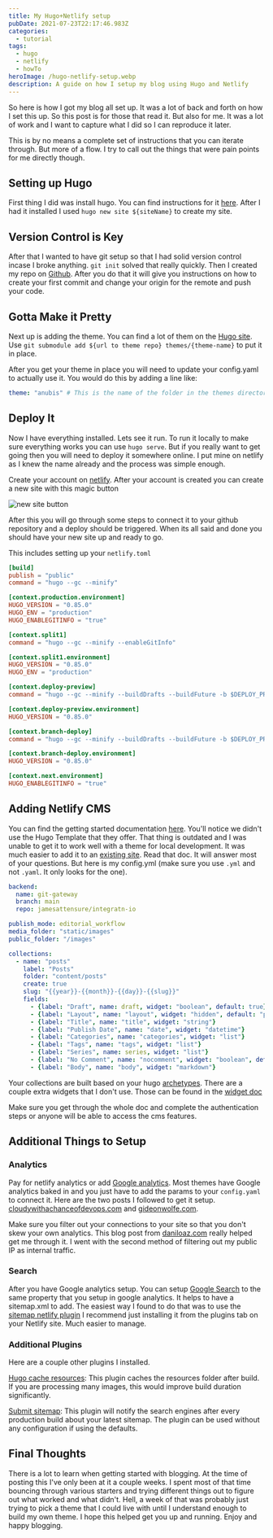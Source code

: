 ```yaml
---
title: My Hugo+Netlify setup
pubDate: 2021-07-23T22:17:46.983Z
categories:
  - tutorial
tags:
  - hugo
  - netlify
  - howTo
heroImage: /hugo-netlify-setup.webp
description: A guide on how I setup my blog using Hugo and Netlify
---
```



So here is how I got my blog all set up. It was a lot of back and forth on how I set this up. So this post is for those that read it. But also for me. It was a lot of work and I want to capture what I did so I can reproduce it later.
<!--more-->
This is by no means a complete set of instructions that you can iterate through. But more of a flow. I try to call out the things that were pain points for me directly though.

## Setting up Hugo

First thing I did was install hugo. You can find instructions for it [here](https://gohugo.io/getting-started/installing/). After I had it installed I used `hugo new site ${siteName}` to create my site.

## Version Control is Key

After that I wanted to have git setup so that I had solid version control incase I broke anything. `git init` solved that really quickly. Then I created my repo on [Github](https://docs.github.com/en/github/creating-cloning-and-archiving-repositories/creating-a-repository-on-github/creating-a-new-repository). After you do that it will give you instructions on how to create your first commit and change your origin for the remote and push your code.

## Gotta Make it Pretty

Next up is adding the theme. You can find a lot of them on the [Hugo site](https://themes.gohugo.io/). Use `git submodule add ${url to theme repo} themes/{theme-name}` to put it in place.

After you get your theme in place you will need to update your config.yaml to actually use it. You would do this by adding a line like:
```yaml
theme: "anubis" # This is the name of the folder in the themes directory
```

## Deploy It

Now I have everything installed. Lets see it run. To run it locally to make sure everything works you can use `hugo serve`. But if you really want to get going then you will need to deploy it somewhere online. I put mine on netlify as I knew the name already and the process was simple enough.

Create your account on [netlify](https://app.netlify.com/signup). After your account is created you can create a new site with this magic button

![new site button](/images/newsitebutton.png)

After this you will go through some steps to connect it to your github repository and a deploy should be triggered. When its all said and done you should have your new site up and ready to go.

This includes setting up your `netlify.toml`
```toml
[build]
publish = "public"
command = "hugo --gc --minify"

[context.production.environment]
HUGO_VERSION = "0.85.0"
HUGO_ENV = "production"
HUGO_ENABLEGITINFO = "true"

[context.split1]
command = "hugo --gc --minify --enableGitInfo"

[context.split1.environment]
HUGO_VERSION = "0.85.0"
HUGO_ENV = "production"

[context.deploy-preview]
command = "hugo --gc --minify --buildDrafts --buildFuture -b $DEPLOY_PRIME_URL"

[context.deploy-preview.environment]
HUGO_VERSION = "0.85.0"

[context.branch-deploy]
command = "hugo --gc --minify --buildDrafts --buildFuture -b $DEPLOY_PRIME_URL"

[context.branch-deploy.environment]
HUGO_VERSION = "0.85.0"

[context.next.environment]
HUGO_ENABLEGITINFO = "true"
```

## Adding Netlify CMS

You can find the getting started documentation [here](https://www.netlifycms.org/docs/intro/). You'll notice we didn't use the Hugo Template that they offer. That thing is outdated and I was unable to get it to work well with a theme for local development. It was much easier to add it to an [existing site](https://www.netlifycms.org/docs/add-to-your-site/). Read that doc. It will answer most of your questions. But here is my config.yml (make sure you use `.yml` and not `.yaml`. It only looks for the one).
```yaml
backend:
  name: git-gateway
  branch: main
  repo: jamesattensure/integratn-io

publish_mode: editorial_workflow
media_folder: "static/images"
public_folder: "/images"

collections:
  - name: "posts"
    label: "Posts"
    folder: "content/posts"
    create: true
    slug: "{{year}}-{{month}}-{{day}}-{{slug}}"
    fields:
      - {label: "Draft", name: draft, widget: "boolean", default: true}
      - {label: "Layout", name: "layout", widget: "hidden", default: "post"}
      - {label: "Title", name: "title", widget: "string"}
      - {label: "Publish Date", name: "date", widget: "datetime"}
      - {label: "Categories", name: "categories", widget: "list"}
      - {label: "Tags", name: "tags", widget: "list"}
      - {label: "Series", name: series, widget: "list"}
      - {label: "No Comment", name: "nocomment", widget: "boolean", default: false}
      - {label: "Body", name: "body", widget: "markdown"}
```
Your collections are built based on your hugo [archetypes](https://gohugo.io/content-management/archetypes/). There are a couple extra widgets that I don't use. Those can be found in the [widget doc](https://www.netlifycms.org/docs/widgets)

Make sure you get through the whole doc and complete the authentication steps or anyone will be able to access the cms features.
<!--adsense-->
## Additional Things to Setup

### Analytics
Pay for netlify analytics or add [Google analytics](https://analytics.google.com/). Most themes have Google analytics baked in and you just have to add the params to your `config.yaml` to connect it. Here are the two posts I followed to get it setup. [cloudywithachanceofdevops.com](http://cloudywithachanceofdevops.com/posts/2018/05/17/setting-up-google-analytics-on-hugo/) and [gideonwolfe.com](https://gideonwolfe.com/posts/sysadmin/hugo/hugogoogleanalytics/).

Make sure you filter out your connections to your site so that you don't skew your own analytics. This blog post from [daniloaz.com](https://www.daniloaz.com/en/5-ways-to-exclude-your-own-visits-from-google-analytics/) really helped get me through it. I went with the second method of filtering out my public IP as internal traffic.

### Search
After you have Google analytics setup. You can setup [Google Search](https://search.google.com/search-console) to the same property that you setup in google analytics. It helps to have a sitemap.xml to add. The easiest way I found to do that was to use the [sitemap netlify plugin](https://github.com/netlify-labs/netlify-plugin-sitemap#readme) I recommend just installing it from the plugins tab on your Netlify site. Much easier to manage.

### Additional Plugins

Here are a couple other plugins I installed.

[Hugo cache resources](https://github.com/cdeleeuwe/netlify-plugin-hugo-cache-resources#readme):
This plugin caches the resources folder after build. If you are processing many images, this would improve build duration significantly.

[Submit sitemap](https://github.com/cdeleeuwe/netlify-plugin-submit-sitemap#readme):
This plugin will notify the search engines after every production build about your latest sitemap. The plugin can be used without any configuration if using the defaults.

## Final Thoughts

There is a lot to learn when getting started with blogging. At the time of posting this I've only been at it a couple weeks. I spent most of that time bouncing through various starters and trying different things out to figure out what worked and what didn't. Hell, a week of that was probably just trying to pick a theme that I could live with until I understand enough to build my own theme. I hope this helped get you up and running. Enjoy and happy blogging.
